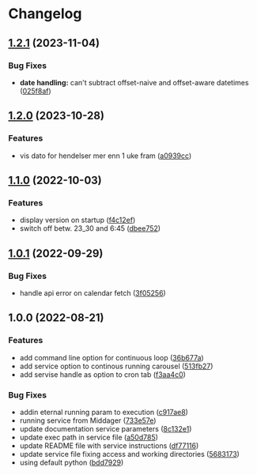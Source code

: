 # Changelog

## [1.2.1](https://github.com/stenjo/Middager/compare/v1.2.0...v1.2.1) (2023-11-04)


### Bug Fixes

* **date handling:** can't subtract offset-naive and offset-aware datetimes ([025f8af](https://github.com/stenjo/Middager/commit/025f8af79bca06104c6c3ca66df5445e003dc85f))

## [1.2.0](https://github.com/stenjo/Middager/compare/v1.1.0...v1.2.0) (2023-10-28)


### Features

* vis dato for hendelser mer enn 1 uke fram ([a0939cc](https://github.com/stenjo/Middager/commit/a0939ccd017f77d5a739c863539fdb99855c36cb))

## [1.1.0](https://github.com/stenjo/Middager/compare/v1.0.1...v1.1.0) (2022-10-03)


### Features

* display version on startup ([f4c12ef](https://github.com/stenjo/Middager/commit/f4c12efd16baeedb2cfa83f0f3f8bb0c7cd7098b))
* switch off betw. 23_30 and 6:45 ([dbee752](https://github.com/stenjo/Middager/commit/dbee7524ef15cb920c17bee0cea60e5d95a71136))

## [1.0.1](https://github.com/stenjo/Middager/compare/v1.0.0...v1.0.1) (2022-09-29)


### Bug Fixes

* handle api error on calendar fetch ([3f05256](https://github.com/stenjo/Middager/commit/3f052563afe7cef1d080b80a2ebfb285287afbbf))

## 1.0.0 (2022-08-21)


### Features

* add command line option for continuous loop ([36b677a](https://github.com/stenjo/Middager/commit/36b677a61f930e44b53430e63fcdcd8ebc03dd66))
* add service option to continous running carousel ([513fb27](https://github.com/stenjo/Middager/commit/513fb279ce4a9ba8f9194607108d41411c11535f))
* add servise handle as option to cron tab ([f3aa4c0](https://github.com/stenjo/Middager/commit/f3aa4c0c8ed95600f66cced4e05edf40ecfd008a))


### Bug Fixes

* addin eternal running param to execution ([c917ae8](https://github.com/stenjo/Middager/commit/c917ae880cad5cbff271b5df11fdb81a40279cc8))
* running service from Middager ([733e57e](https://github.com/stenjo/Middager/commit/733e57ecfa239fccafc4550884f94cd2264d481b))
* update documentation service parameters ([8c132e1](https://github.com/stenjo/Middager/commit/8c132e100b5394c77f719558cc759f5dd45a3bfa))
* update exec path in service file ([a50d785](https://github.com/stenjo/Middager/commit/a50d785d51017964d764bb6b4e580b25f237c679))
* update README file with service instructions ([df77116](https://github.com/stenjo/Middager/commit/df7711611a07b693e6d9ab23678152a4c9fe9526))
* update service file fixing access and working directories ([5683173](https://github.com/stenjo/Middager/commit/5683173d3a4b6955b7b62841edafb60e71274f70))
* using default python ([bdd7929](https://github.com/stenjo/Middager/commit/bdd7929c47478677fe0fd042d1056739b383e2c3))
